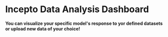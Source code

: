 # Incepto Data Analysis Dashboard

**You can visualize your specific model's  response to yor defined datasets or upload new data of your choice!**
